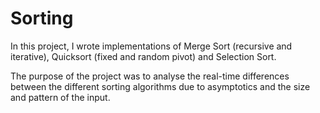 # Sorting
In this project, I wrote implementations of Merge Sort (recursive and iterative), Quicksort (fixed and random pivot) and Selection Sort.

The purpose of the project was to analyse the real-time differences between the different sorting algorithms due to asymptotics and the size and pattern of the input.
